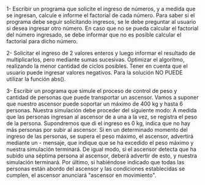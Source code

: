 1- Escribir un programa que solicite el ingreso de números, y a medida que se ingresan, calcule e informe el factorial de cada número. 
Para saber si el programa debe seguir solicitando ingresos, se le debe preguntar al usuario si desea ingresar otro número.
En caso que no se pueda calcular el factorial del número ingresado, se debe informar que no es posible calcular el factorial para dicho número.


2- Solicitar el ingreso de 2 valores enteros y luego informar el resultado de multiplicarlos, pero mediante sumas sucesivas.
Optimizar el algoritmo, realizando la menor cantidad de ciclos posibles.
Tener en cuenta que el usuario puede ingresar valores negativos.
Para la solución NO PUEDE utilizar la función abs().


3- Escribir un programa que simule el proceso de control de peso y cantidad de personas que puede transportar un ascensor.
Vamos a suponer que nuestro ascensor puede soportar un máximo de 400 kg y hasta 6 personas.
Nuestra simulación debe proceder del siguiente modo:
A medida que las personas ingresan al ascensor de a una a la vez, se registra el peso de la persona. Supondremos que di el ingreso es 0 kg, indica que no hay más personas por subir al ascensor.
Si en un determinado momento del ingreso de las personas, se supera el peso máximo, el ascensor, advertirá mediante un - mensaje, que indique que se ha excedido el peso máximo y nuestra simulación terminará.
De igual modo, si el ascensor detecta que ha subido una séptima persona al ascensor, deberá advertir de esto, y nuestra simulación terminará.
Por último, si habiéndose indicado que todas las personas están abordo del ascensor y las condiciones establecidas se cumplen, el ascensor anunciará "ascensor en movimiento".